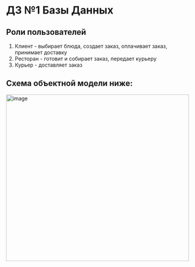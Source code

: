 # ДЗ №1 Базы Данных

## Роли пользователей
1. Клиент - выбирает блюда, создает заказ, оплачивает заказ, принимает доставку
2. Ресторан - готовит и собирает заказ, передает курьеру
3. Курьер - доставляет заказ

## Схема объектной модели ниже:

<img width="496" height="452" alt="image" src="https://github.com/user-attachments/assets/ec7bd3ea-689d-4e02-9fbd-31077fcb7c9f" />
